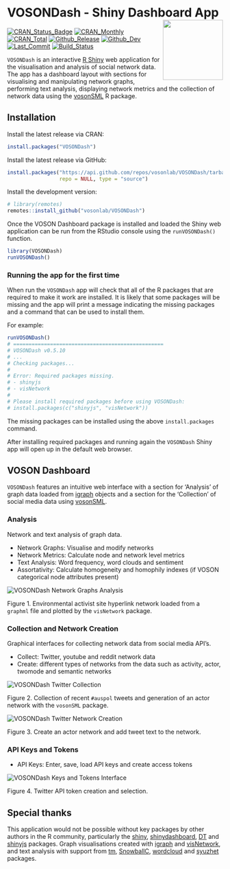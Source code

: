 
# VOSONDash - Shiny Dashboard App<img src="https://vosonlab.github.io/VOSONDash/images/logo.png" width="140px" align="right" />

[![CRAN_Status_Badge](https://www.r-pkg.org/badges/version/VOSONDash)](https://CRAN.R-project.org/package=VOSONDash)
[![CRAN_Monthly](https://cranlogs.r-pkg.org/badges/VOSONDash)](https://CRAN.R-project.org/package=VOSONDash)
[![CRAN_Total](https://cranlogs.r-pkg.org/badges/grand-total/VOSONDash)](https://CRAN.R-project.org/package=VOSONDash)
[![Github_Release](https://img.shields.io/github/release-pre/vosonlab/VOSONDash.svg?logo=github)](https://github.com/vosonlab/VOSONDash/releases)
[![Github_Dev](https://img.shields.io/static/v1?label=dev&message=v0.5.10&logo=github)](https://github.com/vosonlab/VOSONDash)
[![Last_Commit](https://img.shields.io/github/last-commit/vosonlab/VOSONDash.svg?&logo=github)](https://github.com/vosonlab/VOSONDash/commits/master)
[![Build_Status](https://github.com/vosonlab/VOSONDash/workflows/R-CMD-check/badge.svg)](https://github.com/vosonlab/VOSONDash/actions)

`VOSONDash` is an interactive [R Shiny](https://shiny.rstudio.com/) web
application for the visualisation and analysis of social network data.
The app has a dashboard layout with sections for visualising and
manipulating network graphs, performing text analysis, displaying
network metrics and the collection of network data using the
[vosonSML](https://github.com/vosonlab/vosonSML) R package.

## Installation

Install the latest release via CRAN:

``` r
install.packages("VOSONDash")
```

Install the latest release via GitHub:

``` r
install.packages("https://api.github.com/repos/vosonlab/VOSONDash/tarball/v0.5.7",
                 repo = NULL, type = "source")
```

Install the development version:

``` r
# library(remotes)
remotes::install_github("vosonlab/VOSONDash")
```

Once the VOSON Dashboard package is installed and loaded the Shiny web
application can be run from the RStudio console using the
`runVOSONDash()` function.

``` r
library(VOSONDash)
runVOSONDash()
```

### Running the app for the first time

When run the `VOSONDash` app will check that all of the R packages that
are required to make it work are installed. It is likely that some
packages will be missing and the app will print a message indicating the
missing packages and a command that can be used to install them.

For example:

``` r
runVOSONDash()
# =================================================
# VOSONDash v0.5.10
# ...
# Checking packages...
# 
# Error: Required packages missing.
# - shinyjs
# - visNetwork
# 
# Please install required packages before using VOSONDash:
# install.packages(c("shinyjs", "visNetwork"))
```

The missing packages can be installed using the above `install.packages`
command.

After installing required packages and running again the `VOSONDash`
Shiny app will open up in the default web browser.

## VOSON Dashboard

`VOSONDash` features an intuitive web interface with a section for
‘Analysis’ of graph data loaded from [igraph](https://igraph.org/r/)
objects and a section for the ‘Collection’ of social media data using
[vosonSML](https://github.com/vosonlab/vosonSML).

### Analysis

Network and text analysis of graph data.

-   Network Graphs: Visualise and modify networks
-   Network Metrics: Calculate node and network level metrics
-   Text Analysis: Word frequency, word clouds and sentiment
-   Assortativity: Calculate homogeneity and homophily indexes (if VOSON
    categorical node attributes present)

![VOSONDash Network Graphs
Analysis](https://vosonlab.github.io/VOSONDash/images/network-graphs-1420x847.jpg)

Figure 1. Environmental activist site hyperlink network loaded from a
`graphml` file and plotted by the `visNetwork` package.

### Collection and Network Creation

Graphical interfaces for collecting network data from social media
API’s.

-   Collect: Twitter, youtube and reddit network data
-   Create: different types of networks from the data such as activity,
    actor, twomode and semantic networks

![VOSONDash Twitter
Collection](https://vosonlab.github.io/VOSONDash/images/collection-twitter-1420x980.jpg)

Figure 2. Collection of recent `#auspol` tweets and generation of an
actor network with the `vosonSML` package.

![VOSONDash Twitter Network
Creation](https://vosonlab.github.io/VOSONDash/images/creation-twitter-1420x848.jpg)

Figure 3. Create an actor network and add tweet text to the network.

### API Keys and Tokens

-   API Keys: Enter, save, load API keys and create access tokens

![VOSONDash Keys and Tokens
Interface](https://vosonlab.github.io/VOSONDash/images/api-twitter-1420x848.jpg)

Figure 4. Twitter API token creation and selection.

## Special thanks

This application would not be possible without key packages by other
authors in the R community, particularly the
[shiny](https://github.com/rstudio/shiny),
[shinydashboard](https://github.com/rstudio/shinydashboard),
[DT](https://github.com/rstudio/DT) and
[shinyjs](https://github.com/daattali/shinyjs) packages. Graph
visualisations created with [igraph](https://github.com/igraph/rigraph)
and [visNetwork](https://github.com/datastorm-open/visNetwork), and text
analysis with support from [tm](https://CRAN.R-project.org/package=tm),
[SnowballC](https://CRAN.R-project.org/package=SnowballC),
[wordcloud](https://CRAN.R-project.org/package=wordcloud) and
[syuzhet](https://CRAN.R-project.org/package=syuzhet) packages.
